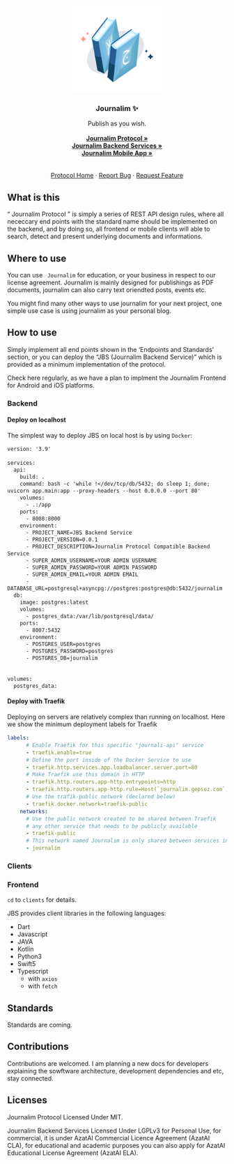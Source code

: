 

<p align="center">
  <a href="https://github.com/AzatAI/journalim-protocol">
    <img src="resources/journalim-logo.png" alt="Logo" width="200" height="200">
  </a>


  <h3 align="center">Journalim ✨</h3>

  <p align="center">
    Publish as you wish.
    <br /><br>
    <a href="https://github.com/AzatAI/journalim-protocol"><strong>Journalim Protocol »</strong></a><br>
    <a href="https://github.com/AzatAI/journalim-protocol"><strong>Journalim Backend Services »</strong></a><br>
    <a href="https://github.com/AzatAI/journalim-protocol"><strong>Journalim Mobile App »</strong></a><br>
    <br />
    <br />
    <a href="https://github.com/AzatAI/journalim-protocol">Protocol Home</a>
    ·
    <a href="https://github.com/AzatAI/journalim-protocol/issues">Report Bug</a>
    ·
    <a href="https://github.com/AzatAI/journalim-protocol/issues">Request Feature</a>
  </p>




## What is this

“ Journalim Protocol ” is simply a series of REST API design rules, where all nececcary end points with the standard name should be implemented on the backend, and by doing so, all frontend or mobile clients will able to search, detect and present underlying documents and informations.

## Where to use

You can use ` Journalim` for education, or your business in respect to our license agreement. Journalim is mainly designed for publishings as PDF documents, journalim can also carry text oriendted posts, events etc. 

You might find many other ways to use journalim for your next project, one simple use case is using journalim as your personal blog.

## How to use

Simply implement all end points shown in the ‘Endpoints and Standards’ section, or you can deploy the “JBS (Journalim Backend Service)” which is provided as a minimum implementation of the protocol. 

Check here regularly, as we have a plan to implment the Journalim Frontend for Android and iOS platforms.

### Backend

#### Deploy on localhost

The simplest way to deploy JBS on local host is by using `Docker`:

```
version: '3.9'

services:
  api:
    build: .
    command: bash -c 'while !</dev/tcp/db/5432; do sleep 1; done; uvicorn app.main:app --proxy-headers --host 0.0.0.0 --port 80'
    volumes:
      - .:/app
    ports:
      - 8008:8000
    environment:
      - PROJECT_NAME=JBS Backend Service
      - PROJECT_VERSION=0.0.1
      - PROJECT_DESCRIPTION=Journalim Protocol Compatible Backend Service
      - SUPER_ADMIN_USERNAME=YOUR ADMIN USERNAME
      - SUPER_ADMIN_PASSWORD=YOUR ADMIN PASSWORD
      - SUPER_ADMIN_EMAIL=YOUR ADMIN EMAIL
      - DATABASE_URL=postgresql+asyncpg://postgres:postgres@db:5432/journalim
  db:
    image: postgres:latest
    volumes:
      - postgres_data:/var/lib/postgresql/data/
    ports:
      - 8007:5432
    environment:
      - POSTGRES_USER=postgres
      - POSTGRES_PASSWORD=postgres
      - POSTGRES_DB=journalim


volumes:
  postgres_data:
```

#### Deploy with Traefik

Deploying on servers are relatively complex than running on localhost. Here we show the minimum deployment labels for Traefik

```yml
labels:
      # Enable Traefik for this specific "journali-api" service
      - traefik.enable=true
      # Define the port inside of the Docker Service to use
      - traefik.http.services.app.loadbalancer.server.port=80
      # Make Traefik use this domain in HTTP
      - traefik.http.routers.app-http.entrypoints=http
      - traefik.http.routers.app-http.rule=Host(`journalim.gepsoz.com`)
      # Use the trafik-public network (declared below)
      - traefik.docker.network=traefik-public
    networks:
      # Use the public network created to be shared between Traefik
      # any other service that needs to be publicly available
      - traefik-public
      # This network named Journalim is only shared between services in this docker compose.
      - journalim
```

### Clients

### Frontend

`cd` to `clients` for details.

JBS provides client libraries in the following languages:

- Dart 
- Javascript 
- JAVA
- Kotlin
- Python3
- Swift5
- Typescript
  - with `axios`
  - with `fetch`

## Standards

Standards are coming.

## Contributions

Contributions are welcomed. I am planning a new docs for developers explaining the sowftware architecture, development dependencies and etc, stay connected.

## Licenses

Journalim Protocol Licensed Under MIT.

Journalim Backend Services Licensed Under LGPLv3 for Personal Use, for commercial, it is under AzatAI Commercial Licence Agreement (AzatAI CLA), for educational and academic purposes you can also apply for AzatAI Educational License Agreement (AzatAI ELA).

